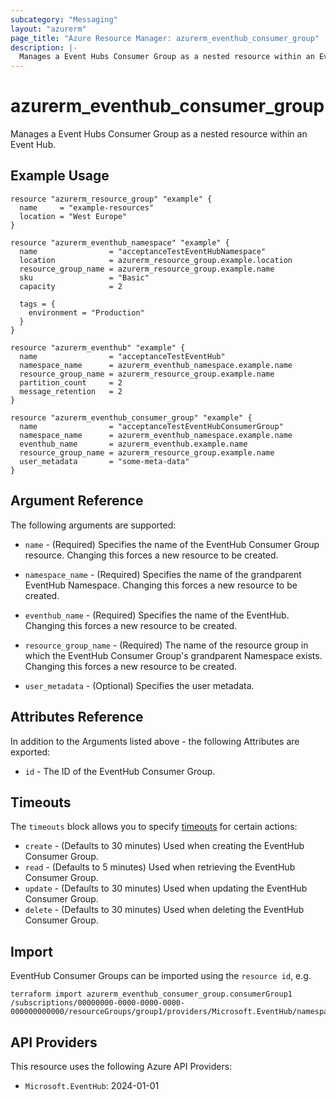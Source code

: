 ```yaml
---
subcategory: "Messaging"
layout: "azurerm"
page_title: "Azure Resource Manager: azurerm_eventhub_consumer_group"
description: |-
  Manages a Event Hubs Consumer Group as a nested resource within an Event Hub.
---
```


# azurerm_eventhub_consumer_group

Manages a Event Hubs Consumer Group as a nested resource within an Event Hub.

## Example Usage

```hcl
resource "azurerm_resource_group" "example" {
  name     = "example-resources"
  location = "West Europe"
}

resource "azurerm_eventhub_namespace" "example" {
  name                = "acceptanceTestEventHubNamespace"
  location            = azurerm_resource_group.example.location
  resource_group_name = azurerm_resource_group.example.name
  sku                 = "Basic"
  capacity            = 2

  tags = {
    environment = "Production"
  }
}

resource "azurerm_eventhub" "example" {
  name                = "acceptanceTestEventHub"
  namespace_name      = azurerm_eventhub_namespace.example.name
  resource_group_name = azurerm_resource_group.example.name
  partition_count     = 2
  message_retention   = 2
}

resource "azurerm_eventhub_consumer_group" "example" {
  name                = "acceptanceTestEventHubConsumerGroup"
  namespace_name      = azurerm_eventhub_namespace.example.name
  eventhub_name       = azurerm_eventhub.example.name
  resource_group_name = azurerm_resource_group.example.name
  user_metadata       = "some-meta-data"
}
```

## Argument Reference

The following arguments are supported:

* `name` - (Required) Specifies the name of the EventHub Consumer Group resource. Changing this forces a new resource to be created.

* `namespace_name` - (Required) Specifies the name of the grandparent EventHub Namespace. Changing this forces a new resource to be created.

* `eventhub_name` - (Required) Specifies the name of the EventHub. Changing this forces a new resource to be created.

* `resource_group_name` - (Required) The name of the resource group in which the EventHub Consumer Group's grandparent Namespace exists. Changing this forces a new resource to be created.

* `user_metadata` - (Optional) Specifies the user metadata.

## Attributes Reference

In addition to the Arguments listed above - the following Attributes are exported:

* `id` - The ID of the EventHub Consumer Group.

## Timeouts

The `timeouts` block allows you to specify [timeouts](https://www.terraform.io/language/resources/syntax#operation-timeouts) for certain actions:

* `create` - (Defaults to 30 minutes) Used when creating the EventHub Consumer Group.
* `read` - (Defaults to 5 minutes) Used when retrieving the EventHub Consumer Group.
* `update` - (Defaults to 30 minutes) Used when updating the EventHub Consumer Group.
* `delete` - (Defaults to 30 minutes) Used when deleting the EventHub Consumer Group.

## Import

EventHub Consumer Groups can be imported using the `resource id`, e.g.

```shell
terraform import azurerm_eventhub_consumer_group.consumerGroup1 /subscriptions/00000000-0000-0000-0000-000000000000/resourceGroups/group1/providers/Microsoft.EventHub/namespaces/namespace1/eventhubs/eventhub1/consumerGroups/consumerGroup1
```

## API Providers
<!-- This section is generated, changes will be overwritten -->
This resource uses the following Azure API Providers:

* `Microsoft.EventHub`: 2024-01-01
